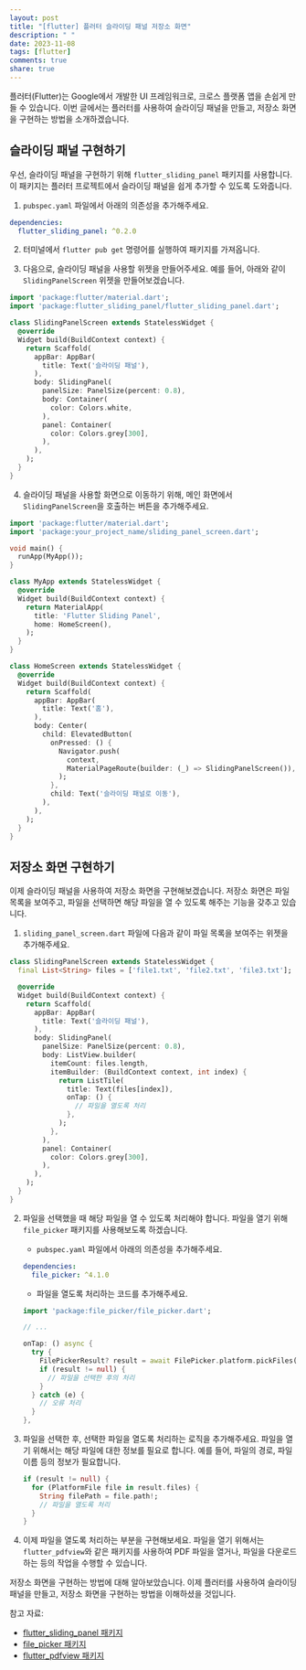 ```yaml
---
layout: post
title: "[flutter] 플러터 슬라이딩 패널 저장소 화면"
description: " "
date: 2023-11-08
tags: [flutter]
comments: true
share: true
---
```


플러터(Flutter)는 Google에서 개발한 UI 프레임워크로, 크로스 플랫폼 앱을 손쉽게 만들 수 있습니다. 이번 글에서는 플러터를 사용하여 슬라이딩 패널을 만들고, 저장소 화면을 구현하는 방법을 소개하겠습니다.

## 슬라이딩 패널 구현하기

우선, 슬라이딩 패널을 구현하기 위해 `flutter_sliding_panel` 패키지를 사용합니다. 이 패키지는 플러터 프로젝트에서 슬라이딩 패널을 쉽게 추가할 수 있도록 도와줍니다.

1. `pubspec.yaml` 파일에서 아래의 의존성을 추가해주세요.

```yaml
dependencies:
  flutter_sliding_panel: ^0.2.0
```

2. 터미널에서 `flutter pub get` 명령어를 실행하여 패키지를 가져옵니다.

3. 다음으로, 슬라이딩 패널을 사용할 위젯을 만들어주세요. 예를 들어, 아래와 같이 `SlidingPanelScreen` 위젯을 만들어보겠습니다.

```dart
import 'package:flutter/material.dart';
import 'package:flutter_sliding_panel/flutter_sliding_panel.dart';

class SlidingPanelScreen extends StatelessWidget {
  @override
  Widget build(BuildContext context) {
    return Scaffold(
      appBar: AppBar(
        title: Text('슬라이딩 패널'),
      ),
      body: SlidingPanel(
        panelSize: PanelSize(percent: 0.8),
        body: Container(
          color: Colors.white,
        ),
        panel: Container(
          color: Colors.grey[300],
        ),
      ),
    );
  }
}
```

4. 슬라이딩 패널을 사용할 화면으로 이동하기 위해, 메인 화면에서 `SlidingPanelScreen`을 호출하는 버튼을 추가해주세요.

```dart
import 'package:flutter/material.dart';
import 'package:your_project_name/sliding_panel_screen.dart';

void main() {
  runApp(MyApp());
}

class MyApp extends StatelessWidget {
  @override
  Widget build(BuildContext context) {
    return MaterialApp(
      title: 'Flutter Sliding Panel',
      home: HomeScreen(),
    );
  }
}

class HomeScreen extends StatelessWidget {
  @override
  Widget build(BuildContext context) {
    return Scaffold(
      appBar: AppBar(
        title: Text('홈'),
      ),
      body: Center(
        child: ElevatedButton(
          onPressed: () {
            Navigator.push(
              context,
              MaterialPageRoute(builder: (_) => SlidingPanelScreen()),
            );
          },
          child: Text('슬라이딩 패널로 이동'),
        ),
      ),
    );
  }
}
```

## 저장소 화면 구현하기

이제 슬라이딩 패널을 사용하여 저장소 화면을 구현해보겠습니다. 저장소 화면은 파일 목록을 보여주고, 파일을 선택하면 해당 파일을 열 수 있도록 해주는 기능을 갖추고 있습니다.

1. `sliding_panel_screen.dart` 파일에 다음과 같이 파일 목록을 보여주는 위젯을 추가해주세요.

```dart
class SlidingPanelScreen extends StatelessWidget {
  final List<String> files = ['file1.txt', 'file2.txt', 'file3.txt'];

  @override
  Widget build(BuildContext context) {
    return Scaffold(
      appBar: AppBar(
        title: Text('슬라이딩 패널'),
      ),
      body: SlidingPanel(
        panelSize: PanelSize(percent: 0.8),
        body: ListView.builder(
          itemCount: files.length,
          itemBuilder: (BuildContext context, int index) {
            return ListTile(
              title: Text(files[index]),
              onTap: () {
                // 파일을 열도록 처리
              },
            );
          },
        ),
        panel: Container(
          color: Colors.grey[300],
        ),
      ),
    );
  }
}
```

2. 파일을 선택했을 때 해당 파일을 열 수 있도록 처리해야 합니다. 파일을 열기 위해 `file_picker` 패키지를 사용해보도록 하겠습니다.

   - `pubspec.yaml` 파일에서 아래의 의존성을 추가해주세요.

   ```yaml
   dependencies:
     file_picker: ^4.1.0
   ```

   - 파일을 열도록 처리하는 코드를 추가해주세요.

   ```dart
   import 'package:file_picker/file_picker.dart';

   // ...

   onTap: () async {
     try {
       FilePickerResult? result = await FilePicker.platform.pickFiles();
       if (result != null) {
         // 파일을 선택한 후의 처리
       }
     } catch (e) {
       // 오류 처리
     }
   },
   ```

3. 파일을 선택한 후, 선택한 파일을 열도록 처리하는 로직을 추가해주세요. 파일을 열기 위해서는 해당 파일에 대한 정보를 필요로 합니다. 예를 들어, 파일의 경로, 파일 이름 등의 정보가 필요합니다.

   ```dart
   if (result != null) {
     for (PlatformFile file in result.files) {
       String filePath = file.path!;
       // 파일을 열도록 처리
     }
   }
   ```

4. 이제 파일을 열도록 처리하는 부분을 구현해보세요. 파일을 열기 위해서는 `flutter_pdfview`와 같은 패키지를 사용하여 PDF 파일을 열거나, 파일을 다운로드하는 등의 작업을 수행할 수 있습니다.

저장소 화면을 구현하는 방법에 대해 알아보았습니다. 이제 플러터를 사용하여 슬라이딩 패널을 만들고, 저장소 화면을 구현하는 방법을 이해하셨을 것입니다.

참고 자료:
- [flutter_sliding_panel 패키지](https://pub.dev/packages/flutter_sliding_panel)
- [file_picker 패키지](https://pub.dev/packages/file_picker)
- [flutter_pdfview 패키지](https://pub.dev/packages/flutter_pdfview)